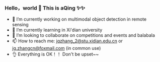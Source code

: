 ### Hello，world 👋 This is aQing ✨✨
  

- 🔭 I’m currently working on multimodal object detection in remote sensing
- 🌱 I’m currently learning in Xi'dian university
- 👯 I’m looking to collaborate on competitions and events and balabala
- 📫 How to reach me: jqzhang_2@stu.xidian.edu.cn or jq.zhangcn@foxmail.com (in common use)
- 👌 Everything is OK！！ Don't be upset~~





<!--
**icey-zhang/icey-zhang** is a ✨ _special_ ✨ repository because its `README.md` (this file) appears on your GitHub profile.

Here are some ideas to get you started:

- 🔭 I’m currently working on ...
- 🌱 I’m currently learning ...
- 👯 I’m looking to collaborate on ...
- 🤔 I’m looking for help with ...
- 💬 Ask me about ...
- 📫 How to reach me: ...
- 😄 Pronouns: ...
- ⚡ Fun fact: ...
-->




